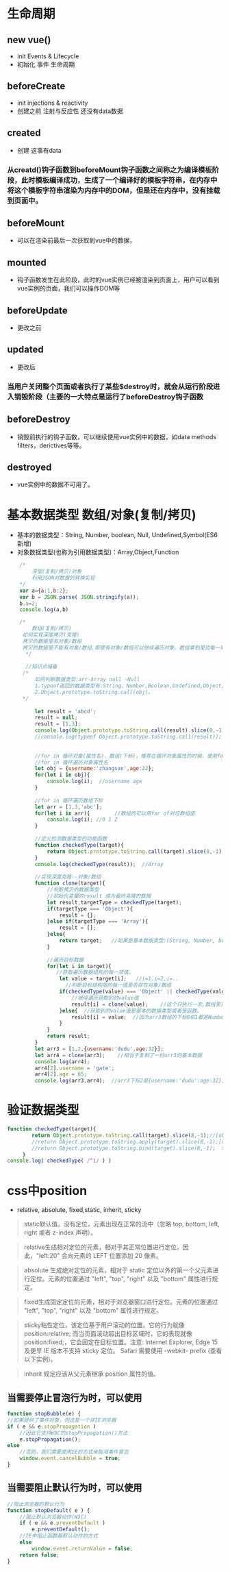 # 生命周期

## new vue()
- init Events & Lifecycle
- 初始化 事件 生命周期

## beforeCreate
- init injections & reactivity
- 创建之前 注射与反应性 还没有data数据

## created
- 创建 这事有data

### 从creatd()钩子函数到beforeMount钩子函数之间称之为编译模板阶段，此时模板编译成功，生成了一个编译好的模板字符串，在内存中将这个模板字符串渲染为内存中的DOM，但是还在内存中，没有挂载到页面中。

## beforeMount
- 可以在渲染前最后一次获取到vue中的数据，

## mounted
- 钩子函数发生在此阶段，此时的vue实例已经被渲染到页面上，用户可以看到vue实例的页面，我们可以操作DOM等

## beforeUpdate
- 更改之前

## updated
- 更改后

### 当用户关闭整个页面或者执行了某些$destroy时，就会从运行阶段进入销毁阶段（主要的一大特点是运行了beforeDestroy钩子函数

## beforeDestroy
- 销毁前执行的钩子函数，可以继续使用vue实例中的数据，如data methods filters，derictives等等。

## destroyed
- vue实例中的数据不可用了。


# 基本数据类型 数组/对象(复制/拷贝)
- 基本的数据类型：String, Number, boolean, Null, Undefined,Symbol(ES6新增)
- 对象数据类型(也称为引用数据类型)：Array,Object,Function
~~~js
    /* 
        深层(复制/拷贝)对象
        利用JSON对数据的转换实现
    */
    var a={a:1,b:2};
    var b = JSON.parse( JSON.stringify(a));
    b.a=2;
    console.log(a,b)

    /*
        数组(复制/拷贝)
     如何实现深度拷贝(克隆)
     拷贝的数据里有对象/数组
     拷贝的数据里不能有对象/数组,即使有对象/数组可以继续遍历对象、数组拿到里边每一项值，一直拿到是基本数据类型，然后再去复制，就是深度拷贝。
      */
  
      //知识点储备
     /*
         如何判断数据类型:arr-Array null -Null
         1.typeof返回的数据类型有:String，Number,Boolean,Undefined,Object,Function。
         2.Object.prototype.toString.call(obj)。
     */
     
         let result = 'abcd';
         result = null;
         result = [1,3];
         console.log(Object.prototype.toString.call(result).slice(8,-1)); //[object Array]，sclice截取字符串后:Array(拿到分类)。
         //console.log(typeof Object.prototype.toString.call(result));  //string
     
     
         //for in 循环对象(属性名)、数组(下标)，推荐在循环对象属性的时候，使用for...in,在遍历数组的时候的时候使用for...of。
         //for in 循环遍历对象属性名
         let obj = {username:'zhangsan',age:22};
         for(let i in obj){
             console.log(i);  //username age
         }
     
         //for in 循环遍历数组下标
         let arr = [1,3,'abc'];
         for(let i in arr){        //数组的可以用for of对应数组值
             console.log(i); //0 1 2
         }
     
         //定义检测数据类型的功能函数
         function checkedType(target){
             return Object.prototype.toString.call(target).slice(8,-1);
         }
         console.log(checkedType(result));  //Array
     
         //实现深度克隆--对象/数组
         function clone(target){
             //判断拷贝的数据类型
             //初始化变量的result 成为最终克隆的数据
             let result,targetType = checkedType(target);
             if(targetType === 'Object'){
                 result = {};
             }else if(targetType === 'Array'){
                 result = [];
             }else{
                 return target;   //如果是基本数据类型:(String, Number, boolean, Null, Undefined)就直接反回去。
             }
     
             //遍历目标数据
             for(let i in target){
                //获取遍历数据结构的每一项值。
                 let value = target[i];   //i=1,i=2,i=..
                   //判断目标结构里的每一值是否存在对象/数组
                 if(checkedType(value) === 'Object' || checkedType(value) === 'Array'){ //如果对象OR数组里嵌套了对象/数组
                     //继续遍历获取到的value值
                     result[i] = clone(value);    //这个只执行一次,数组里只有一个对象
                 }else{  //获取到的value值是基本的数据类型或者是函数。
                     result[i] = value;  //因为arr3数组的下标0和1都是Number类型,只有下标2才是Object(转去执行1046行)
                 }
             }
             return result;
         }
         let arr3 = [1,2,{username:'dudu',age:32}];
         let arr4 = clone(arr3);    //相当于复制了一份arr3的基本数据
         console.log(arr4);
         arr4[2].username = 'gate';
         arr4[2].age = 65;
         console.log(arr3,arr4);  //arr3下标2是{username:'dudu':age:32},arr4下标2是{username:gate,age:65}
~~~


# 验证数据类型
~~~js
function checkedType(target){
        return Object.prototype.toString.call(target).slice(8,-1);//[object RegExp]
        //return Object.prototype.toString.apply(target).slice(8,-1);[object RegExp]
        //return Object.prototype.toString.bind(target).slice(8,-1);  toString() { [native code] }
     }
console.log( checkedType( /^1/ ) )
~~~

# css中position
- relative, absolute, fixed,static, inherit, sticky

> static默认值。没有定位，元素出现在正常的流中（忽略 top, bottom, left, right 或者 z-index 声明）。

> relative生成相对定位的元素，相对于其正常位置进行定位。因此，"left:20" 会向元素的 LEFT 位置添加 20 像素。

> absolute 生成绝对定位的元素，相对于 static 定位以外的第一个父元素进行定位。元素的位置通过 "left", "top", "right" 以及 "bottom" 属性进行规定。

> fixed生成固定定位的元素，相对于浏览器窗口进行定位。元素的位置通过 "left", "top", "right" 以及 "bottom" 属性进行规定。

> sticky粘性定位，该定位基于用户滚动的位置。它的行为就像 position:relative; 而当页面滚动超出目标区域时，它的表现就像 position:fixed;，它会固定在目标位置。注意: Internet Explorer, Edge 15 及更早 IE 版本不支持 sticky 定位。 Safari 需要使用 -webkit- prefix (查看以下实例)。

> inherit 规定应该从父元素继承 position 属性的值。

## 当需要停止冒泡行为时，可以使用
~~~js
function stopBubble(e) { 
//如果提供了事件对象，则这是一个非IE浏览器 
if ( e && e.stopPropagation ) 
    //因此它支持W3C的stopPropagation()方法 
    e.stopPropagation(); 
else 
    //否则，我们需要使用IE的方式来取消事件冒泡 
    window.event.cancelBubble = true; 
}
~~~
## 当需要阻止默认行为时，可以使用
~~~js
//阻止浏览器的默认行为 
function stopDefault( e ) { 
    //阻止默认浏览器动作(W3C) 
    if ( e && e.preventDefault ) 
        e.preventDefault(); 
    //IE中阻止函数器默认动作的方式 
    else 
        window.event.returnValue = false; 
    return false; 
}
~~~